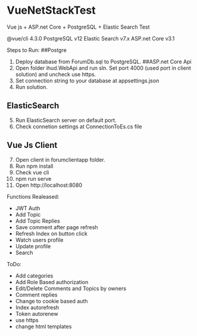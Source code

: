 # VueNetStackTest
 Vue js + ASP.net Core + PostgreSQL + Elastic Search Test

@vue/cli 4.3.0
PostgreSQL v12
Elastic Search v7.x
ASP.net Core v3.1

Steps to Run:
##Postgre
1. Deploy database from ForumDb.sql to PostgreSQL. 
##ASP.net Core Api
2. Open folder ihud.WebApi and run sln. Set port 4000 (used port in client solution) and uncheck use https.
3. Set connection string to your database at appsettings.json
4. Run solution.
## ElasticSearch
5. Run ElasticSearch server on default port. 
6. Check connetion settings at ConnectionToEs.cs file
## Vue Js Client
7. Open client in forumclientapp folder.
8. Run npm install 
9. Check vue cli
10. npm run serve
11. Open http://localhost:8080



Functions
Realeased:
+ JWT Auth
+ Add Topic
+ Add Topic Replies
+ Save comment after page refresh
+ Refresh Index on button click
+ Watch users profile
+ Update profile
+ Search

ToDo:
+ Add categories
+ Add Role Based authorization
+ Edit/Delete Comments and Topics by owners
+ Comment replies
+ Change to cookie based auth
+ Index autorefresh
+ Token autorenew
+ use https
+ change html templates

